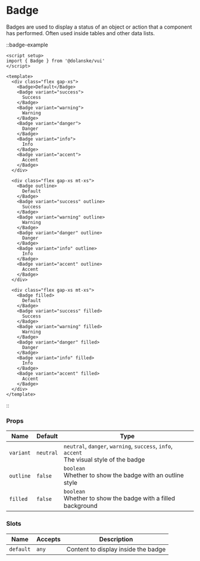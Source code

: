 # Badge

Badges are used to display a status of an object or action that a component has performed. Often used inside tables and other data lists.

::badge-example

```vue
<script setup>
import { Badge } from '@dolanske/vui'
</script>

<template>
  <div class="flex gap-xs">
    <Badge>Default</Badge>
    <Badge variant="success">
      Success
    </Badge>
    <Badge variant="warning">
      Warning
    </Badge>
    <Badge variant="danger">
      Danger
    </Badge>
    <Badge variant="info">
      Info
    </Badge>
    <Badge variant="accent">
      Accent
    </Badge>
  </div>

  <div class="flex gap-xs mt-xs">
    <Badge outline>
      Default
    </Badge>
    <Badge variant="success" outline>
      Success
    </Badge>
    <Badge variant="warning" outline>
      Warning
    </Badge>
    <Badge variant="danger" outline>
      Danger
    </Badge>
    <Badge variant="info" outline>
      Info
    </Badge>
    <Badge variant="accent" outline>
      Accent
    </Badge>
  </div>

  <div class="flex gap-xs mt-xs">
    <Badge filled>
      Default
    </Badge>
    <Badge variant="success" filled>
      Success
    </Badge>
    <Badge variant="warning" filled>
      Warning
    </Badge>
    <Badge variant="danger" filled>
      Danger
    </Badge>
    <Badge variant="info" filled>
      Info
    </Badge>
    <Badge variant="accent" filled>
      Accent
    </Badge>
  </div>
</template>
```

::

### Props

| Name      | Default   | Type                                                                                           |
| --------- | --------- | ---------------------------------------------------------------------------------------------- |
| `variant` | `neutral` | `neutral`, `danger`, `warning`, `success`, `info`, `accent` <br> The visual style of the badge |
| `outline` | `false`   | `boolean` <br> Whether to show the badge with an outline style                                 |
| `filled`  | `false`   | `boolean` <br> Whether to show the badge with a filled background                              |

### Slots

| Name      | Accepts | Description                         |
| --------- | ------- | ----------------------------------- |
| `default` | `any`   | Content to display inside the badge |

